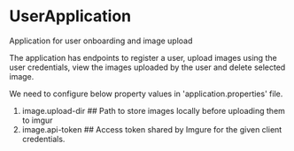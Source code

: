 # UserApplication
Application for user onboarding and image upload

The application has endpoints to register a user, upload images using the user credentials, view the images uploaded by the user and delete selected image.

We need to configure below property values in 'application.properties' file.
1. image.upload-dir ## Path to store images locally before uploading them to imgur
2. image.api-token ## Access token shared by Imgure for the given client credentials.